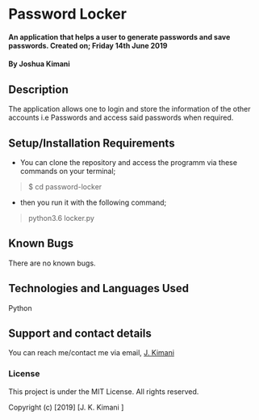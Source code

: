 # Password Locker
#### An application that helps a user to generate passwords and save passwords. Created on; Friday 14th June 2019
#### By **Joshua Kimani**
## Description
The application allows one to login and store the information of the other accounts i.e Passwords and access said passwords when required. 
## Setup/Installation Requirements
* You can clone the repository and access the programm via these commands on your terminal;
>$ cd password-locker

* then you run it with the following command;

> python3.6 locker.py


## Known Bugs
There are no known bugs.
## Technologies and Languages Used
Python
## Support and contact details
You can reach me/contact me via email, [J. Kimani ](jkkimani77@gmail.com) 
### License
This project is under the MIT License. All rights reserved.

Copyright (c) [2019] [J. K. Kimani ]
